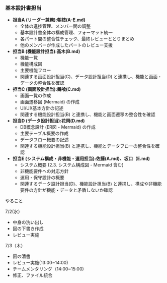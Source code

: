 ### 基本設計書担当


* **担当A (リーダー兼務):朝枝(A-E.md)**
  * 全体の進捗管理、メンバー間の調整
  * 基本設計書全体の構成管理、フォーマット統一
  * 各パート間の整合性チェック、最終レビューととりまとめ
  * 他のメンバーが作成したパートのレビュー支援
* **担当B (機能設計担当):高木(B.md)**
  * 機能一覧
  * 機能構成図
  * 主要機能フロー
  * 関連する画面設計担当(C)、データ設計担当(D) と連携し、機能と画面・データの整合性を確認
* **担当C (画面設計担当):鶴喰(C.md)**
  * 画面一覧の作成
  * 画面遷移図 (Mermaid) の作成
  * UI/UX基本方針の記述
  * 関連する機能設計担当(B) と連携し、機能と画面遷移の整合性を確認
* **担当D (データ設計担当):花岡(D.md)**
  * DB概念設計 (ER図 - Mermaid) の作成
  * 主要テーブル概要の作成
  * データフロー概要の記述
  * 関連する機能設計担当(B) と連携し、機能とデータフローの整合性を確認
* **担当E (システム構成・非機能・運用担当):佐藤(A.md)、坂口（E.md)**
  * システム概要 (2.3. システム構成図 - Mermaid 含む)
  * 非機能要件への対応方針
  * 運用・保守設計の概要
  * 関連するデータ設計担当(D)、機能設計担当(B) と連携し、構成や非機能要件の方針が機能・データと矛盾しないか確認

やること

7/2(水）

* 中身の洗い出し
* 図の下書き作成
* レビュー実施

7/3（木）

* 図の清書
* レビュー実施(13:00~14:00)
* チームメンタリング（14:00~15:00)
* 修正、ファイル統合
